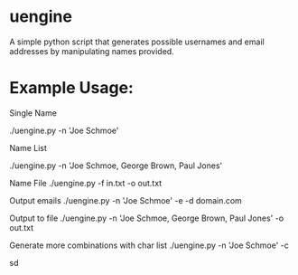# uengine
A simple python script that generates possible usernames and email addresses by manipulating names provided.

# Example Usage:
Single Name

./uengine.py -n 'Joe Schmoe'

Name List

./uengine.py -n 'Joe Schmoe, George Brown, Paul Jones'

Name File
./uengine.py -f in.txt -o out.txt

Output emails
./uengine.py -n 'Joe Schmoe' -e -d domain.com

Output to file
./uengine.py -n 'Joe Schmoe, George Brown, Paul Jones' -o out.txt

Generate more combinations with char list
./uengine.py -n 'Joe Schmoe' -c 

sd

